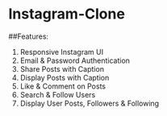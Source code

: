 # Instagram-Clone

##Features:
1. Responsive Instagram UI
2. Email & Password Authentication
3. Share Posts with Caption
4. Display Posts with Caption
5. Like & Comment on Posts
6. Search & Follow Users
8. Display User Posts, Followers & Following
